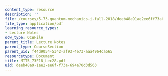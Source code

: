 ```yaml
---
content_type: resource
description: ''
file: /courses/5-73-quantum-mechanics-i-fall-2018/deeb48a91ae2ee6ff73a694a70d3d563_MIT5_73F18_Lec28.pdf
file_type: application/pdf
learning_resource_types:
- Lecture Notes
ocw_type: OCWFile
parent_title: Lecture Notes
parent_type: CourseSection
parent_uid: f44d9054-5342-af93-4e73-aaa4964ca565
resourcetype: Document
title: MIT5_73F18_Lec28.pdf
uid: deeb48a9-1ae2-ee6f-f73a-694a70d3d563
---
```

